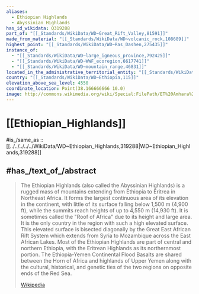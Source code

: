 ```yaml
---
aliases:
  - Ethiopian Highlands
  - Abyssinian Highlands
has_id_wikidata: Q319288
part_of: "[[_Standards/WikiData/WD~Great_Rift_Valley,81591]]"
made_from_material: "[[_Standards/WikiData/WD~volcanic_rock,108689]]"
highest_point: "[[_Standards/WikiData/WD~Ras_Dashen,275435]]"
instance_of:
  - "[[_Standards/WikiData/WD~large_igneous_province,792425]]"
  - "[[_Standards/WikiData/WD~WWF_ecoregion,6617741]]"
  - "[[_Standards/WikiData/WD~mountain_range,46831]]"
located_in_the_administrative_territorial_entity: "[[_Standards/WikiData/WD~Ethiopia,115]]"
country: "[[_Standards/WikiData/WD~Ethiopia,115]]"
elevation_above_sea_level: 4550
coordinate_location: Point(38.166666666 10.0)
image: http://commons.wikimedia.org/wiki/Special:FilePath/ET%20Amhara%20asv2018-02%20img023%20Wunenia.jpg
---
```


# [[Ethiopian_Highlands]] 

#is_/same_as :: [[../../../../../WikiData/WD~Ethiopian_Highlands,319288|WD~Ethiopian_Highlands,319288]]

## #has_/text_of_/abstract 

> The Ethiopian Highlands (also called the Abyssinian Highlands) is a rugged mass of mountains extending from Ethiopia to Eritrea in Northeast Africa. It forms the largest continuous area of its elevation in the continent, with little of its surface falling below 1,500 m (4,900 ft), while the summits reach heights of up to 4,550 m (14,930 ft). It is sometimes called the "Roof of Africa" due to its height and large area. It is the only country in the region with such a high elevated surface. This elevated surface is bisected diagonally by the Great East African Rift System  which extends from Syria to Mozambique across the East African Lakes. Most of the Ethiopian Highlands are part of central and northern Ethiopia, with the Eritrean Highlands as its northernmost portion. The Ethiopia-Yemen Continental Flood Basalts are shared between the Horn of Africa and highlands of Upper Yemen along with the cultural, historical, and genetic ties of the two regions on opposite ends of the Red Sea.
>
> [Wikipedia](https://en.wikipedia.org/wiki/Ethiopian%20Highlands) 

